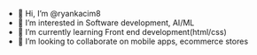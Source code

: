 - 👋 Hi, I’m @ryankacim8
- 👀 I’m interested in Software development, AI/ML
- 🌱 I’m currently learning Front end development(html/css)
- 💞️ I’m looking to collaborate on mobile apps, ecommerce stores

<!---
ryankacim8/ryankacim8 is a ✨ special ✨ repository because its `README.md` (this file) appears on your GitHub profile.
You can click the Preview link to take a look at your changes.
--->
